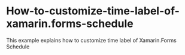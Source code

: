 # How-to-customize-time-label-of-xamarin.forms-schedule
This example explains how to customize time label of Xamarin.Forms Schedule
